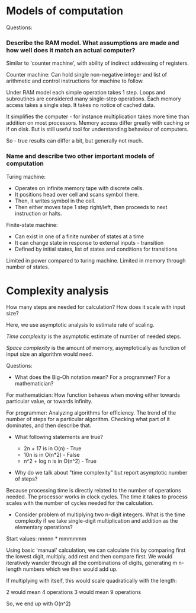 # Models of computation

Questions:

### Describe the RAM model. What assumptions are made and how well does it match an actual computer?
 
Similar to 'counter machine', with ability of indirect addressing of registers.

Counter machine: Can hold single non-negative integer and list of
arithmetic and control instructions for machine to follow.

Under RAM model each simple operation takes 1 step. Loops and subroutines
are considered many single-step operations. Each memory access takes a single
step. It takes no notice of cached data.

It simplifies the computer - for instance multiplication takes more time
than addition on most processors. Memory access differ greatly with caching
or if on disk. But is still useful tool for understanding behaviour of
computers.

So - true results can differ a bit, but generally not much.

### Name and describe two other important models of computation

Turing machine: 

* Operates on infinite memory tape with discrete cells.
* It positions head over cell and scans symbol there. 
* Then, it writes symbol in the cell. 
* Then either moves tape 1 step right/left, then proceeds to next instruction or halts.

Finite-state machine:

* Can exist in one of a finite number of states at a time
* It can change state in response to external inputs - transition
* Defined by initial states, list of states and conditions for transitions

Limited in power compared to turing machine. Limited in memory through
number of states.

# Complexity analysis

How many steps are needed for calculation? How does it scale with input size?

Here, we use asymptotic analysis to estimate rate of scaling.

*Time complexity* is the asymptotic estimate of number of needed steps.

*Space complexity* is the amount of memory, asymptotically as function of
input size an algorithm would need.

Questions:

* What does the Big-Oh notation mean? For a programmer? For a mathematician?

For mathematician: How function behaves when moving either towards particular
value, or towards infinity.

For programmer: Analyzing algorithms for efficiency. The trend of the number
of steps for a particular algorithm. Checking what part of it dominates,
and then describe that.

* What following statements are true?
    * 2n + 17 is in O(n) - True
    * 10n is in O(n*2) - False
    * n^2 + log n is in O(n^2) - True
    
* Why do we talk about "time complexity" but report asymptotic number of steps?

Because processing time is directly related to the number of operations needed.
The processor works in clock cycles. The time it takes to process scales with
the number of cycles needed for the calculation.

* Consider problem of multiplying two n-digit integers. What is the time
    complexity if we take single-digit multiplication and addition as the
    elementary operations?

Start values: nnnnn * mmmmmm

Using basic 'manual' calculation, we can calculate this by comparing first
the lowest digit, multiply, add rest and then compare first. We would iteratively
wander through all the combinations of digits, generating m n-length numbers
which we then would add up.

If multiplying with itself, this would scale quadratically with the length:

2 would mean 4 operations
3 would mean 9 operations

So, we end up with O(n^2)